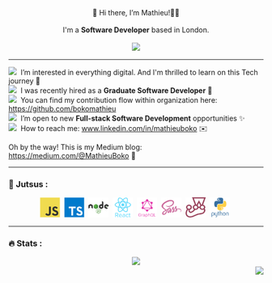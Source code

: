 
<div id="header" align="center" > 🌅 Hi there, I’m Mathieu!👋🏽</div> <br/>
<div id="header" align="center" > I'm a <strong>Software Developer</strong> based in London. </div> <br/>
<div id="header" align="center" ><img height= "65" src="https://github.com/user-attachments/assets/5dec6307-9498-405e-9f47-ef502b4cb20c" /></div>

---
<img height="15" src="https://github.com/user-attachments/assets/17c1ce1f-4be0-4e50-a117-bf497c9e5910" />&nbsp; 
I’m interested in everything digital. And I'm thrilled to learn on this Tech journey 🌱 <br/>
<img height="15" src="https://github.com/user-attachments/assets/17c1ce1f-4be0-4e50-a117-bf497c9e5910" />&nbsp;
I was recently hired as a <strong>Graduate Software Developer</strong> 🏢 <br/> 
<img height="15" src="https://github.com/user-attachments/assets/17c1ce1f-4be0-4e50-a117-bf497c9e5910" />&nbsp;
You can find my contribution flow within organization here: https://github.com/bokomathieu <br/>
<img height="15" src="https://github.com/user-attachments/assets/17c1ce1f-4be0-4e50-a117-bf497c9e5910" />&nbsp;
I’m open to new <strong>Full-stack Software Development</strong> opportunities ✨ <br/>
<img height="15" src="https://github.com/user-attachments/assets/17c1ce1f-4be0-4e50-a117-bf497c9e5910" />&nbsp;
How to reach me: www.linkedin.com/in/mathieuboko ✉️ <br/>

Oh by the way! This is my Medium blog: https://medium.com/@MathieuBoko 📝 <br/>

---
### 🍂 Jutsus :
<div align="center">
  <img src="https://github.com/devicons/devicon/blob/master/icons/javascript/javascript-original.svg" title="JavaScript" alt="JavaScript" width="40" height="40"/>&nbsp;
  <img src="https://github.com/devicons/devicon/blob/master/icons/typescript/typescript-original.svg" title="TypeScript" alt="TypeScript" width="40" height="40"/>&nbsp;
  <img src="https://github.com/devicons/devicon/blob/master/icons/nodejs/nodejs-original-wordmark.svg" title="NodeJS" alt="NodeJS" width="40" height="40"/>&nbsp;
  <img src="https://github.com/devicons/devicon/blob/master/icons/react/react-original-wordmark.svg" title="React" alt="React" width="40" height="40"/>&nbsp;
  <img src="https://github.com/devicons/devicon/blob/master/icons/graphql/graphql-plain-wordmark.svg" title="GraphQL" alt="GraphQL" width="40" height="40"/>&nbsp;
  <img src="https://github.com/devicons/devicon/blob/master/icons/sass/sass-original.svg" title="SASS" alt="SASS" width="40" height="40"/>&nbsp;
  <img src="https://github.com/devicons/devicon/blob/master/icons/jest/jest-plain.svg" title="Jest" alt="Jest" width="40" height="40"/>&nbsp;
  <img src="https://github.com/devicons/devicon/blob/master/icons/python/python-original-wordmark.svg" title="Python" alt="Python" width="40" height="40"/>&nbsp;
</div>

---
### :fire: Stats :
  <div align="center">
    <img src="http://github-readme-streak-stats.herokuapp.com?user=MathieuBk0&theme=dark&background=000000" />
  </div>

<div id="footer" align="right">
  <img height="120" src="https://github.com/user-attachments/assets/c3893ad5-0081-4a1e-aa56-80ac5940b69a" />
</div>

<!---
MathDevWeb/MathDevWeb is a ✨ special ✨ repository because its `README.md` (this file) appears on your GitHub profile.
You can click the Preview link to take a look at your changes.
--->
